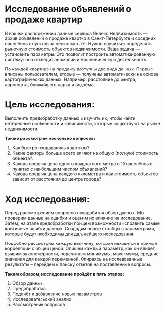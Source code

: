 # Исследование объявлений о продаже квартир

В вашем распоряжении данные сервиса Яндекс.Недвижимость — архив объявлений о продаже квартир в Санкт-Петербурге и соседних населённых пунктов за несколько лет. Нужно научиться определять рыночную стоимость объектов недвижимости. Ваша задача — установить параметры. Это позволит построить автоматизированную систему: она отследит аномалии и мошенническую деятельность. 

По каждой квартире на продажу доступны два вида данных. Первые вписаны пользователем, вторые — получены автоматически на основе картографических данных. Например, расстояние до центра, аэропорта, ближайшего парка и водоёма. 

# **Цель исследования:** 

Выполнить предобработку данных и изучить их, чтобы найти интересные особенности и зависимости, которые существуют на рынке недвижимости. 

**Также рассмотрим несколько вопросов:**
1.	Как быстро продавались квартиры?
2.	Какие факторы больше всего влияют на общую (полную) стоимость объекта?.
3.	Какова средняя цена одного квадратного метра в 10 населённых пунктах с наибольшим числом объявлений?
4.	Какова средняя цена каждого километра и как стоимость объектов зависит от расстояния до центра города?

# **Ход исследования:**

Перед рассмотрением вопросов понадобится обзор данных.
Мы проверим данные на ошибки и оценим их влияние на исследование. 
Затем, на этапе предобработки поищем возможности исправить самые критичные ошибки данных.
Создадим новые столбцы с параметрами, которые будут необходимы для дальнейшего исследования.

Подробно рассмотрим каждую величину, которая находится в прямой корреляции с общей ценой. 
Опишем каждый параметр, как он влияет, выявим закономерности, подсчитаем минимумы, максимумы,
средние значения для каждой переменной.
Опираясь на исследованные результаты – перейдем к поиску ответов на поставленные вопросы.

**Таким образом, исследование пройдёт в пять этапов:**
1.	Обзор данных.
2.	Предобработка.
3.	Подсчёт и добавление новых параметров
4.	Исследовательский анализ
5.	Рассмотрение вопросов

